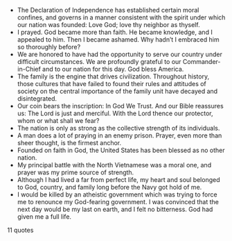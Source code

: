  - The Declaration of Independence has established certain moral confines, and governs in a manner consistent with the spirit under which our nation was founded: Love God; love thy neighbor as thyself.
 - I prayed. God became more than faith. He became knowledge, and I appealed to him. Then I became ashamed. Why hadn’t I embraced him so thoroughly before?
 - We are honored to have had the opportunity to serve our country under difficult circumstances. We are profoundly grateful to our Commander-in-Chief and to our nation for this day. God bless America.
 - The family is the engine that drives civilization. Throughout history, those cultures that have failed to found their rules and attitudes of society on the central importance of the family unit have decayed and disintegrated.
 - Our coin bears the inscription: In God We Trust. And our Bible reassures us: The Lord is just and merciful. With the Lord thence our protector, whom or what shall we fear?
 - The nation is only as strong as the collective strength of its individuals.
 - A man does a lot of praying in an enemy prison. Prayer, even more than sheer thought, is the firmest anchor.
 - Founded on faith in God, the United States has been blessed as no other nation.
 - My principal battle with the North Vietnamese was a moral one, and prayer was my prime source of strength.
 - Although I had lived a far from perfect life, my heart and soul belonged to God, country, and family long before the Navy got hold of me.
 - I would be killed by an atheistic government which was trying to force me to renounce my God-fearing government. I was convinced that the next day would be my last on earth, and I felt no bitterness. God had given me a full life.

11 quotes
